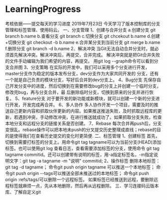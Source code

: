 # LearningProgress
考核依据——提交每天的学习进度
2019年7月23日
今天学习了版本控制库的分支管理和标签管理、使用码云。
一、分支管理
   1、创建与合并分支
   a.创建分支 git branch b.name
   b.查看分支 git branch
   c.切换分支 git chcekout b.name
   d.创建+切换分支 git checkout -b b.name
   e.合并某分支到当前分支  git merge b.name
   f.删除分支  git branch -d b.name
   2、解决冲突
  当Git无法自动合并分支时，就必须首先解决冲突。解决冲突后，再提交，合并完成。
  解决冲突就是把Git合并失败的文件手动编辑为我们希望的内容，再提交。
  用git log --graph命令可以看到分支合并图
  3、分支策略
   在实际的开发中，我们可以采用多个分支进行开发，master分支作为稳定的版本发布分支，dev分支作为大家共同开发的    分支，还有一个就是自己负责的模块分支，写好后合并到dev分支上。
  4、Bug分支
  先保存自己开发分支中的进度，然后切换到在需要修改bug的分支上并创建一个临时分支，修改完bug，再与分支合并，最   后删除临时分支，切换到原来的分支并进行恢复。
  5、feature分支
  对于要开发的新功能或新模块，就可以创建一个新的分支进行开发，开发完成再合并。
  6、多人协作
  多人协作开发一个项目，需要及时的推送自己更新内容和抓取伙伴更新的内容。如果推送推送失败，及时抓取远程库的更 新，若遇到冲突，手动修改冲突，在进行推送就成功了。如果抓取分支失败，检查本地分支和远程分支的链接关系是否创建。
  7、Rebase
  每次合并再push后，分支变很乱。rebase操作可以把本地未push的分叉提交历史整理成直线；rebase的目的是使得我们在查看历史提交的变化时更简便.
二、标签管理
  1、创建标签
 首先，切换到需要打标签的分支上。用命令git tag tagname可以为当前分支(HEAD)添加标签。也可以使用git log 查看日志，查看需要添加标签的分支，使用命令  git tag   tagname  commitid。还可以创建带有说明的标签，用-a指定标签名，-m指定说明文字：git tag   -a tagname  -m "说明" commitid;
 2、操作标签
   删除本地标签：git tag -d  tagname；
   命令git push origin tagname 可以推送一个本地标签；
   命令git push origin --tags可以推送全部未推送过的本地标签；
   命令git push origin :refs/tags/<tagname>可以删除一个远程标签。
   如果标签已经推送到远程，要删除远程标签就麻烦一点，先从本地删除，然后再从远程删除。
三、学习连接码云版本库、了解自定义git
